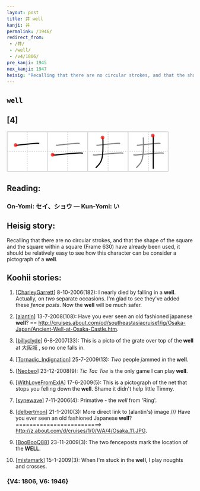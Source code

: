 ```yaml
---
layout: post
title: 井 well
kanji: 井
permalink: /1946/
redirect_from:
 - /井/
 - /well/
 - /v4/1806/
pre_kanji: 1945
nex_kanji: 1947
heisig: "Recalling that there are no circular strokes, and that the shape of the square and the square within a square (Frame 630) have already been used, it should be relatively easy to see how this character can be consider a pictograph of a <b>well</b>."
---
```


## `well`

## [4]

<div class="stroke"><img src="../images/E4BA95.png" /></div>

## Reading:

### On-Yomi: セイ、ショウ &mdash; Kun-Yomi: い

## Heisig story:

Recalling that there are no circular strokes, and that the shape of the square and the square within a square (Frame 630) have already been used, it should be relatively easy to see how this character can be consider a pictograph of a <b>well</b>.

## Koohii stories:

1) [<a href="http://kanji.koohii.com/profile/CharleyGarrett">CharleyGarrett</a>] 8-10-2006(182): I nearly died by falling in a <strong>well</strong>. Actually, on <em>two</em> separate occasions. I&#039;m glad to see they&#039;ve added these <em>fence posts</em>. Now the <strong>well</strong> will be much safer.

2) [<a href="http://kanji.koohii.com/profile/alantin">alantin</a>] 13-7-2008(108): Have you ever seen an old fashioned japanese<strong> well</strong>? == <a href="http://cruises.about.com/od/southeastasiacruise1/ig/Osaka-Japan/Ancient-Well-at-Osaka-Castle.htm">http://cruises.about.com/od/southeastasiacruise1/ig/Osaka-Japan/Ancient-Well-at-Osaka-Castle.htm</a>.

3) [<a href="http://kanji.koohii.com/profile/billyclyde">billyclyde</a>] 6-8-2007(33): This is a picto of the grate over top of the<strong> well</strong> at 大阪城 , so no one falls in.

4) [<a href="http://kanji.koohii.com/profile/Tornadic_Indignation">Tornadic_Indignation</a>] 25-7-2009(13): <em>Two</em> people <em>j</em>ammed <em>i</em>n the<strong> well</strong>.

5) [<a href="http://kanji.koohii.com/profile/Neobeo">Neobeo</a>] 23-12-2008(9): <em>Tic Tac Toe</em> is the only game I can play<strong> well</strong>.

6) [<a href="http://kanji.koohii.com/profile/WithLoveFromExIA">WithLoveFromExIA</a>] 17-6-2009(5): This is a pictograph of the net that stops you felling down the<strong> well</strong>. Shame it didn&#039;t help little Timmy.

7) [<a href="http://kanji.koohii.com/profile/synewave">synewave</a>] 7-11-2006(4): Primative - the <em>well</em> from &#039;Ring&#039;.

8) [<a href="http://kanji.koohii.com/profile/delbertmon">delbertmon</a>] 21-1-2010(3): More direct link to (alantin&#039;s) image /// Have you ever seen an old fashioned Japanese<strong> well</strong>? =========================&gt; <a href="http://z.about.com/d/cruises/1/0/V/A/4/Osaka_11.JPG">http://z.about.com/d/cruises/1/0/V/A/4/Osaka_11.JPG</a>.

9) [<a href="http://kanji.koohii.com/profile/BooBooQ88">BooBooQ88</a>] 23-11-2009(3): The two fenceposts mark the location of the<strong> WELL</strong>.

10) [<a href="http://kanji.koohii.com/profile/mistamark">mistamark</a>] 15-1-2009(3): When I&#039;m stuck in the<strong> well</strong>, I play noughts and crosses.

### {V4: 1806, V6: 1946}
